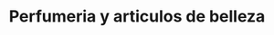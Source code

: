 ---
title: "Perfumeria y articulos de belleza"
url: /toluca-estado-de-mexico/perfumeria-y-articulos-de-belleza/
shop: Kosmetik
---